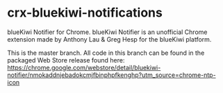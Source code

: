crx-bluekiwi-notifications
==========================

blueKiwi Notifier for Chrome.
blueKiwi Notifier is an unofficial Chrome extension made by Anthony Lau & Greg Hesp for the blueKiwi platform.

This is the master branch.  All code in this branch can be found in the packaged Web Store release found here:
https://chrome.google.com/webstore/detail/bluekiwi-notifier/nmokaddnjebadokcmjfbinphpfkenghp?utm_source=chrome-ntp-icon




